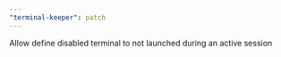 ```yaml
---
"terminal-keeper": patch
---
```


Allow define disabled terminal to not launched during an active session
